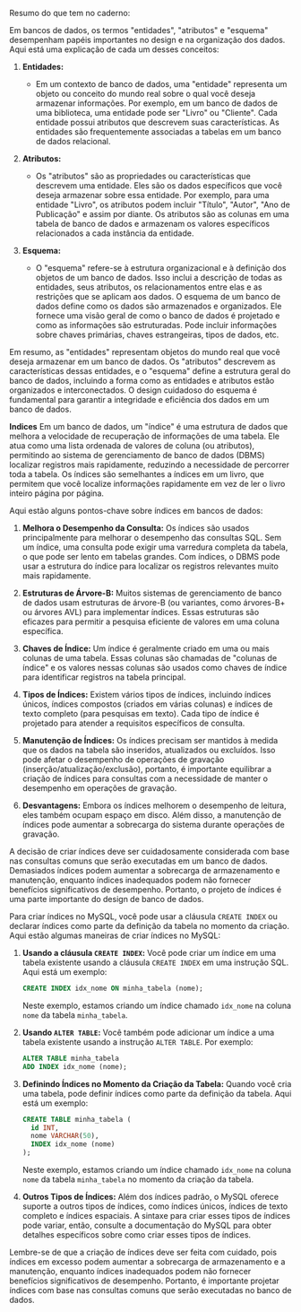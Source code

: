 Resumo do que tem no caderno:

Em bancos de dados, os termos "entidades", "atributos" e "esquema" desempenham papéis importantes no design e na organização dos dados. Aqui está uma explicação de cada um desses conceitos:

1. **Entidades:**
   - Em um contexto de banco de dados, uma "entidade" representa um objeto ou conceito do mundo real sobre o qual você deseja armazenar informações. Por exemplo, em um banco de dados de uma biblioteca, uma entidade pode ser "Livro" ou "Cliente". Cada entidade possui atributos que descrevem suas características. As entidades são frequentemente associadas a tabelas em um banco de dados relacional.

2. **Atributos:**
   - Os "atributos" são as propriedades ou características que descrevem uma entidade. Eles são os dados específicos que você deseja armazenar sobre essa entidade. Por exemplo, para uma entidade "Livro", os atributos podem incluir "Título", "Autor", "Ano de Publicação" e assim por diante. Os atributos são as colunas em uma tabela de banco de dados e armazenam os valores específicos relacionados a cada instância da entidade.

3. **Esquema:**
   - O "esquema" refere-se à estrutura organizacional e à definição dos objetos de um banco de dados. Isso inclui a descrição de todas as entidades, seus atributos, os relacionamentos entre elas e as restrições que se aplicam aos dados. O esquema de um banco de dados define como os dados são armazenados e organizados. Ele fornece uma visão geral de como o banco de dados é projetado e como as informações são estruturadas. Pode incluir informações sobre chaves primárias, chaves estrangeiras, tipos de dados, etc.

Em resumo, as "entidades" representam objetos do mundo real que você deseja armazenar em um banco de dados. Os "atributos" descrevem as características dessas entidades, e o "esquema" define a estrutura geral do banco de dados, incluindo a forma como as entidades e atributos estão organizados e interconectados. O design cuidadoso do esquema é fundamental para garantir a integridade e eficiência dos dados em um banco de dados.

**Indices**
Em um banco de dados, um "índice" é uma estrutura de dados que melhora a velocidade de recuperação de informações de uma tabela. Ele atua como uma lista ordenada de valores de coluna (ou atributos), permitindo ao sistema de gerenciamento de banco de dados (DBMS) localizar registros mais rapidamente, reduzindo a necessidade de percorrer toda a tabela. Os índices são semelhantes a índices em um livro, que permitem que você localize informações rapidamente em vez de ler o livro inteiro página por página.

Aqui estão alguns pontos-chave sobre índices em bancos de dados:

1. **Melhora o Desempenho da Consulta:** Os índices são usados principalmente para melhorar o desempenho das consultas SQL. Sem um índice, uma consulta pode exigir uma varredura completa da tabela, o que pode ser lento em tabelas grandes. Com índices, o DBMS pode usar a estrutura do índice para localizar os registros relevantes muito mais rapidamente.

2. **Estruturas de Árvore-B:** Muitos sistemas de gerenciamento de banco de dados usam estruturas de árvore-B (ou variantes, como árvores-B+ ou árvores AVL) para implementar índices. Essas estruturas são eficazes para permitir a pesquisa eficiente de valores em uma coluna específica.

3. **Chaves de Índice:** Um índice é geralmente criado em uma ou mais colunas de uma tabela. Essas colunas são chamadas de "colunas de índice" e os valores nessas colunas são usados como chaves de índice para identificar registros na tabela principal.

4. **Tipos de Índices:** Existem vários tipos de índices, incluindo índices únicos, índices compostos (criados em várias colunas) e índices de texto completo (para pesquisas em texto). Cada tipo de índice é projetado para atender a requisitos específicos de consulta.

5. **Manutenção de Índices:** Os índices precisam ser mantidos à medida que os dados na tabela são inseridos, atualizados ou excluídos. Isso pode afetar o desempenho de operações de gravação (inserção/atualização/exclusão), portanto, é importante equilibrar a criação de índices para consultas com a necessidade de manter o desempenho em operações de gravação.

6. **Desvantagens:** Embora os índices melhorem o desempenho de leitura, eles também ocupam espaço em disco. Além disso, a manutenção de índices pode aumentar a sobrecarga do sistema durante operações de gravação.

A decisão de criar índices deve ser cuidadosamente considerada com base nas consultas comuns que serão executadas em um banco de dados. Demasiados índices podem aumentar a sobrecarga de armazenamento e manutenção, enquanto índices inadequados podem não fornecer benefícios significativos de desempenho. Portanto, o projeto de índices é uma parte importante do design de banco de dados.

Para criar índices no MySQL, você pode usar a cláusula `CREATE INDEX` ou declarar índices como parte da definição da tabela no momento da criação. Aqui estão algumas maneiras de criar índices no MySQL:

1. **Usando a cláusula `CREATE INDEX`:**
   Você pode criar um índice em uma tabela existente usando a cláusula `CREATE INDEX` em uma instrução SQL. Aqui está um exemplo:

   ```sql
   CREATE INDEX idx_nome ON minha_tabela (nome);
   ```

   Neste exemplo, estamos criando um índice chamado `idx_nome` na coluna `nome` da tabela `minha_tabela`.

2. **Usando `ALTER TABLE`:**
   Você também pode adicionar um índice a uma tabela existente usando a instrução `ALTER TABLE`. Por exemplo:

   ```sql
   ALTER TABLE minha_tabela
   ADD INDEX idx_nome (nome);
   ```

3. **Definindo Índices no Momento da Criação da Tabela:**
   Quando você cria uma tabela, pode definir índices como parte da definição da tabela. Aqui está um exemplo:

   ```sql
   CREATE TABLE minha_tabela (
     id INT,
     nome VARCHAR(50),
     INDEX idx_nome (nome)
   );
   ```

   Neste exemplo, estamos criando um índice chamado `idx_nome` na coluna `nome` da tabela `minha_tabela` no momento da criação da tabela.

4. **Outros Tipos de Índices:** Além dos índices padrão, o MySQL oferece suporte a outros tipos de índices, como índices únicos, índices de texto completo e índices espaciais. A sintaxe para criar esses tipos de índices pode variar, então, consulte a documentação do MySQL para obter detalhes específicos sobre como criar esses tipos de índices.

Lembre-se de que a criação de índices deve ser feita com cuidado, pois índices em excesso podem aumentar a sobrecarga de armazenamento e a manutenção, enquanto índices inadequados podem não fornecer benefícios significativos de desempenho. Portanto, é importante projetar índices com base nas consultas comuns que serão executadas no banco de dados.